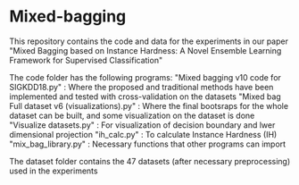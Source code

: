 # Mixed-bagging
This repository contains the code and data for the experiments in our paper "Mixed Bagging based on Instance Hardness: A Novel Ensemble Learning Framework for Supervised Classification"

The code folder has the following programs:
  "Mixed bagging v10 code for SIGKDD18.py" : Where the proposed and traditional methods have been implemented and tested with cross-validation on the datasets
  "Mixed bag Full dataset v6 (visualizations).py" : Where the final bootsraps for the whole dataset can be built, and some visualization on the dataset is done
  "Visualize datasets.py" : For visualization of decision boundary and lwer dimensional projection
  "ih_calc.py" : To calculate Instance Hardness (IH)
  "mix_bag_library.py" : Necessary functions that other programs can import

The dataset folder contains the 47 datasets (after necessary preprocessing) used in the experiments 

